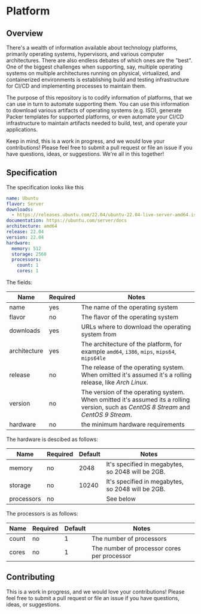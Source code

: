 # Platform

## Overview

There's a wealth of information available about technology platforms, primarily operating systems, hypervisors, and various computer architectures. There are also endless debates of which ones are the "best".  One of the biggest challenges when supporting, say, multiple operating systems on multiple architectures running on physical, virtualized, and containerized environments is establishing build and testing infrastructure for CI/CD and implementing processes to maintain them.  

The purpose of this repository is to codify information of platforms, that we can use in turn to automate supporting them.  You can use this information to download various artifacts of operating systems (e.g. ISO), generate Packer templates for supported platforms, or even automate your CI/CD infrastructure to maintain artifacts needed to build, test, and operate your applications.
 
Keep in mind, this is a work in progress, and we would love your contributions!  Please feel free to submit a pull request or file an issue if you have questions, ideas, or suggestions.  We're all in this together! 

## Specification

The specification looks like this

```yaml
name: Ubuntu
flavor: Server
downloads:
  - https://releases.ubuntu.com/22.04/ubuntu-22.04-live-server-amd64.iso
documentation: https://ubuntu.com/server/docs
architecture: amd64
release: 22.04
version: 22.04
hardware:
  memory: 512
  storage: 2560
  processors:
    count: 1
    cores: 1
```

The fields:

Name | Required | Notes
---------|----------|---------
 name | yes | The name of the operating system
 flavor | no | The flavor of the operating system
 downloads | yes | URLs where to download the operating system from
 architecture | yes | The architecture of the platform, for example `amd64`, `i386`, `mips`, `mips64`, `mips64le`
 release | no | The release of the operating system. When omitted it's assumed it's a rolling release, like *Arch Linux*.
 version | no | The version of the operating system. When omitted it's assumed its a rolling version, such as *CentOS 8 Stream* and *CentOS 9 Stream*.
 hardware | no | the minimum hardware requirements

The hardware is descibed as follows:

Name | Required | Default | Notes
---------|----------|---------|---------
 memory | no | 2048 | It's specified in megabytes, so 2048 will be 2GB.
 storage | no | 10240 | It's specified in megabytes, so 2048 will be 2GB.
 processors | no | | See below

 The processors is as follows:

Name | Required | Default | Notes
---------|----------|---------|---------
 count | no | 1 | The number of processors
 cores | no | 1 | The number of processor cores per processor

## Contributing

This is a work in progress, and we would love your contributions!  Please feel free to submit a pull request or file an issue if you have questions, ideas, or suggestions.  
